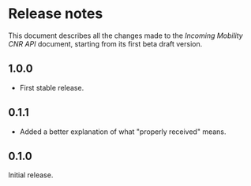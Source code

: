 Release notes
=============

This document describes all the changes made to the *Incoming Mobility CNR API*
document, starting from its first beta draft version.


1.0.0
-----

* First stable release.


0.1.1
-----

* Added a better explanation of what "properly received" means.


0.1.0
-----

Initial release.
